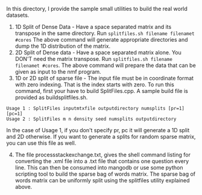 In this directory, I provide the sample small utilities to build the real world datasets.

1. 1D Split of Dense Data - Have a space separated matrix and its transpose in the same directory. Run 
````splitfiles.sh filename filenamet #cores```` 
The above command will generate appropriate directories and dump the 1D distribution of the matrix.
2. 2D Split of Dense data - Have a space separated matrix alone. You DON'T need the matrix transpose.
Run ````splitfiles.sh filename filenamet #cores````. 
The above command will prepare the data that can be given as input to the nmf program.
3. 1D or 2D split of sparse file - The input file must be in coordinate format with zero indexing.
That is the index starts with zero. To run this command, first your have to build SplitFiles.cpp.
A sample build file is provided as buildsplitfiles.sh. 

````
Usage 1 : SplitFiles inputmtxfile outputdirectory numsplits [pr=1] [pc=1]
Usage 2 : SplitFiles m n density seed numsplits outputdirectory
````

In the case of Usage 1, if you don't specify pr, pc it will generate a 1D split and 2D otherwise.
If you want to generate a splits for random sparse matrix, you can use this file as well. 

4. The file processstackexchange.txt, gives the shell command listing for converting
the .xml file into a .txt file that contains one question every line. This can then be
consumed into mangodb or use some python scripting tool to build the sparse bag of words 
matrix. The sparse bag of words matrix can be uniformly split using the splitfiles utility
explained above. 